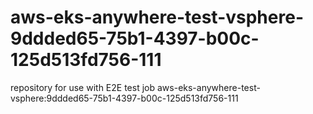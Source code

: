 # aws-eks-anywhere-test-vsphere-9ddded65-75b1-4397-b00c-125d513fd756-111
repository for use with E2E test job aws-eks-anywhere-test-vsphere:9ddded65-75b1-4397-b00c-125d513fd756-111
